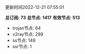 更新时间2022-12-21 07:55:01

**总订阅: 73**
**总节点: 1417**
**有效节点: 513**
- trojan节点: 64
- v2ray节点: 299
- ss节点: 149
- ssr节点: 1
